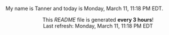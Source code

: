My name is Tanner and today is Monday, March 11, 11:18 PM EDT.

<p align="center">This <i>README</i> file is generated <b>every 3 hours</b>!</br>Last refresh: Monday, March 11, 11:18 PM EDT<br /></p>
